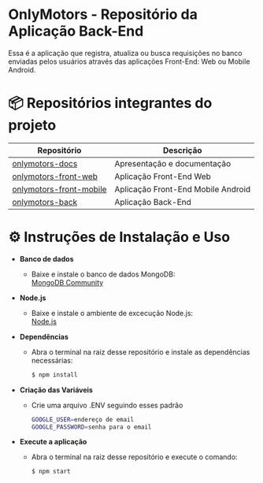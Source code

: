 # OnlyMotors - Repositório da Aplicação Back-End

Essa é a aplicação que registra, atualiza ou busca requisições no banco enviadas pelos usuários através das aplicações Front-End: Web ou Mobile Android.

# 📦 Repositórios integrantes do projeto

| Repositório                                                              | Descrição                          |
| ------------------------------------------------------------------------ | ---------------------------------- |
| [onlymotors-docs](https://github.com/onlymotors/onlymotors-docs)    | Apresentação e documentação        |
| [onlymotors-front-web](https://github.com/onlymotors/onlymotors-front-web)    | Aplicação Front-End Web            |
| [onlymotors-front-mobile](https://github.com/onlymotors/onlymotors-front-mobile) | Aplicação Front-End Mobile Android |
| [onlymotors-back](https://github.com/onlymotors/onlymotors-back)         | Aplicação Back-End                 |


# ⚙️ Instruções de Instalação e Uso

<ul>
<li><b>Banco de dados</b></li>
<ul>
<li>Baixe e instale o banco de dados MongoDB:</li>
<a href="https://www.mongodb.com/try/download/community">MongoDB Community</a>
</ul>
</ul>

<ul>
<li><b>Node.js</b></li>
<ul>
<li>Baixe e instale o ambiente de excecução Node.js:</li>
<a href="https://nodejs.org/en/download">Node.js</a>
</ul>
</ul>

<ul>
<li><b>Dependências</b></li>
<ul>
<li>Abra o terminal na raiz desse repositório e instale as dependências necessárias:
<br/>

```bash
$ npm install
```

</li>
</ul>
</ul>

<ul>
<li><b>Criação das Variáveis</b></li>
<ul>
<li>Crie uma arquivo .ENV seguindo esses padrão
<br/>

```bash
GOOGLE_USER=endereço de email 
GOOGLE_PASSWORD=senha para o email
```

</li>
</ul>
</ul>



<ul>
<li><b>Execute a aplicação</b></li>
<ul>
<li>Abra o terminal na raiz desse repositório e execute o comando:
<br/>

```bash
$ npm start
```

</li>
</ul>
  
  
</ul>


